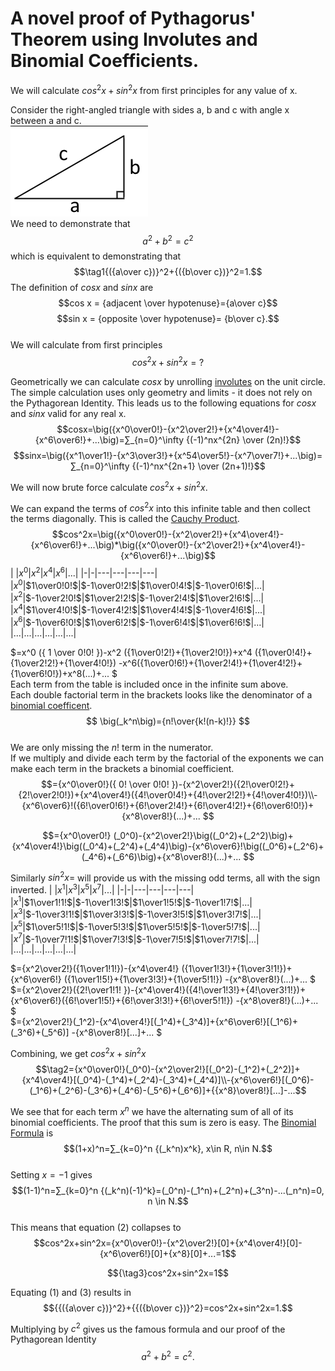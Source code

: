 # A novel proof of Pythagorus' Theorem using Involutes and Binomial Coefficients.

We will calculate $cos^2x+sin^2x$ from first principles for any value of x.  

Consider the right-angled triangle with sides a, b and c with angle x between a and c.  
![abc triangle](./abc%20triangle.png)  
We need to demonstrate that 
$$a^2+b^2 = c^2$$
which is equivalent to demonstrating that
$$\tag1{({a\over c})}^2+{({b\over c})}^2=1.$$
The definition of $cos x$  and $sin x$ are
$$cos x = {adjacent \over hypotenuse}={a\over c}$$
$$sin x = {opposite \over hypotenuse}= {b\over c}.$$   
We will calculate from first principles  
$$cos^2x+sin^2x=?$$  

Geometrically we can calculate $cos x$ by unrolling [involutes](https://en.wikipedia.org/wiki/Involute) on the unit circle. The simple calculation uses only geometry and limits - it does not rely on the Pythagorean Identity.
This leads us to the following equations for $cosx$ and $sinx$ valid for any real x.  
$$cosx=\big({x^0\over0!}-{x^2\over2!}+{x^4\over4!}-{x^6\over6!}+...\big)=∑_{n=0}^\infty {(-1)^nx^{2n} \over (2n)!}$$
$$sinx=\big({x^1\over1!}-{x^3\over3!}+{x^54\over5!}-{x^7\over7!}+...\big)= ∑_{n=0}^\infty {(-1)^nx^{2n+1} \over (2n+1)!}$$

We will now brute force calculate $cos^2x+sin^2x$.

We can expand the terms of $cos^2x$ into this infinite table and then collect the terms diagonally. This is called the [Cauchy Product](https://en.wikipedia.org/wiki/Cauchy_product).  
$$cos^2x=\big({x^0\over0!}-{x^2\over2!}+{x^4\over4!}-{x^6\over6!}+...\big)*\big({x^0\over0!}-{x^2\over2!}+{x^4\over4!}-{x^6\over6!}+...\big)$$
| |$x^0$|$x^2$|$x^4$|$x^6$|...|
|-|-|---|---|---|---|
|$x^0$|$1\over0!0!$|$-1\over0!2!$|$1\over0!4!$|$-1\over0!6!$|...|
|$x^2$|$-1\over2!0!$|$1\over2!2!$|$-1\over2!4!$|$1\over2!6!$|...|  
|$x^4$|$1\over4!0!$|$-1\over4!2!$|$1\over4!4!$|$-1\over4!6!$|...|  
|$x^6$|$-1\over6!0!$|$1\over6!2!$|$-1\over6!4!$|$1\over6!6!$|...|
|...|...|...|...|...|...|  

$=x^0 ({ 1 \over 0!0! })-x^2 ({1\over0!2!}+{1\over2!0!})+x^4 ({1\over0!4!}+{1\over2!2!}+{1\over4!0!}) -x^6({1\over0!6!}+{1\over2!4!}+{1\over4!2!}+{1\over6!0!})+x^8(...)+... $  
Each term from the table is included once in the infinite sum above.  
Each double factorial term in the brackets looks like the denominator of a [binomial coefficent](https://en.wikipedia.org/wiki/Binomial_coefficient).  
$$ \big(_k^n\big)={n!\over{k!(n-k)!}} $$  
We are only missing the $n!$ term in the numerator.  
If we multiply and divide each term by the factorial of the exponents we can make each term in the brackets a binomial coefficient.  
$$={x^0\over0!}({ 0! \over 0!0! })-{x^2\over2!}({2!\over0!2!}+{2!\over2!0!})+{x^4\over4!}({4!\over0!4!}+{4!\over2!2!}+{4!\over4!0!})\\-{x^6\over6}!({6!\over0!6!}+{6!\over2!4!}+{6!\over4!2!}+{6!\over6!0!})+{x^8\over8!}(...)+... $$  

$$={x^0\over0!} (_0^0)-{x^2\over2!}\big((_0^2)+(_2^2)\big)+{x^4\over4!}\big((_0^4)+(_2^4)+(_4^4)\big)-{x^6\over6}!\big((_0^6)+(_2^6)+(_4^6)+(_6^6)\big)+{x^8\over8!}(...)+... $$

Similarly $sin^2x=$ will provide us with the missing odd terms, all with the sign inverted.
| |$x^1$|$x^3$|$x^5$|$x^7$|...|
|-|-|---|---|---|---|
|$x^1$|$1\over1!1!$|$-1\over1!3!$|$1\over1!5!$|$-1\over1!7!$|...|
|$x^3$|$-1\over3!1!$|$1\over3!3!$|$-1\over3!5!$|$1\over3!7!$|...|  
|$x^5$|$1\over5!1!$|$-1\over5!3!$|$1\over5!5!$|$-1\over5!7!$|...|  
|$x^7$|$-1\over7!1!$|$1\over7!3!$|$-1\over7!5!$|$1\over7!7!$|...|
|...|...|...|...|...|...|  

$={x^2\over2!}({1\over1!1!})-{x^4\over4!} ({1\over1!3!}+{1\over3!1!})+{x^6\over6!} ({1\over1!5!}+{1\over3!3!}+{1\over5!1!}) -{x^8\over8!}(...)+... $  
$={x^2\over2!}({2!\over1!1! })-{x^4\over4!}({4!\over1!3!}+{4!\over3!1!})+{x^6\over6!}({6!\over1!5!}+{6!\over3!3!}+{6!\over5!1!}) -{x^8\over8!}(...)+... $  
$={x^2\over2!}(_1^2)-{x^4\over4!}[(_1^4)+(_3^4)]+{x^6\over6!}[(_1^6)+(_3^6)+(_5^6)] -{x^8\over8!}[...]+... $  

Combining, we get $cos^2x+sin^2x$  
$$\tag2={x^0\over0!}(_0^0)-{x^2\over2!}[(_0^2)-(_1^2)+(_2^2)]+{x^4\over4!}[(_0^4)-(_1^4)+(_2^4)-(_3^4)+(_4^4)]\\-{x^6\over6!}[(_0^6)-(_1^6)+(_2^6)-(_3^6)+(_4^6)-(_5^6)+(_6^6)]+{{x^8}\over8!}[...]-...$$

We see that for each term $x^n$ we have the alternating sum of all of its binomial coefficients. The proof that this sum is zero is easy. The [Binomial Formula](https://en.wikipedia.org/wiki/Binomial_theorem) is   
$$(1+x)^n=∑_{k=0}^n {(_k^n)x^k}, x\in R, n\in N.$$  
Setting $x=-1$ gives  
$$(1-1)^n=∑_{k=0}^n {(_k^n)(-1)^k}=(_0^n)-(_1^n)+(_2^n)+(_3^n)-...(_n^n)=0, n \in N.$$  
This means that equation (2) collapses to
$$cos^2x+sin^2x={x^0\over0!}-{x^2\over2!}[0]+{x^4\over4!}[0]-{x^6\over6!}[0]+{x^8}[0]+...=1$$  

$${\tag3}cos^2x+sin^2x=1$$

Equating (1) and (3)
results in
$${{({a\over c})}^2}+{{({b\over c})}^2}=cos^2x+sin^2x=1.$$ 

Multiplying by $c^2$ gives us the famous formula and our proof of the Pythagorean Identity  
$$ a^2 + b^2 = c^2.$$


